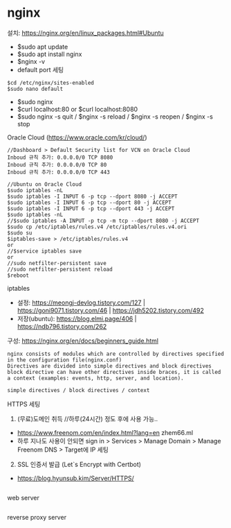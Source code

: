 # nginx

설치: https://nginx.org/en/linux_packages.html#Ubuntu

- $sudo apt update
- $sudo apt install nginx
- $nginx -v
- default port 세팅
```
$cd /etc/nginx/sites-enabled
$sudo nano default
```
- $sudo nginx
- $curl localhost:80 or $curl localhost:8080
- $sudo nginx -s quit / $nginx -s reload / $nginx -s reopen / $nginx -s stop

Oracle Cloud (https://www.oracle.com/kr/cloud/)
```
//Dashboard > Default Security list for VCN on Oracle Cloud 
Inboud 규칙 추가: 0.0.0.0/0 TCP 8080
Inboud 규칙 추가: 0.0.0.0/0 TCP 80
Inboud 규칙 추가: 0.0.0.0/0 TCP 443

//Ubuntu on Oracle Cloud
$sudo iptables -nL
$sudo iptables -I INPUT 6 -p tcp --dport 8080 -j ACCEPT
$sudo iptables -I INPUT 6 -p tcp --dport 80 -j ACCEPT
$sudo iptables -I INPUT 6 -p tcp --dport 443 -j ACCEPT
$sudo iptables -nL
//$sudo iptables -A INPUT -p tcp -m tcp --dport 8080 -j ACCEPT
$sudo cp /etc/iptables/rules.v4 /etc/iptables/rules.v4.ori
$sudo su
$iptables-save > /etc/iptables/rules.v4
or
//$service iptables save
or
//sudo netfilter-persistent save
//sudo netfilter-persistent reload
$reboot
```
iptables
- 설정: https://meongj-devlog.tistory.com/127 | https://goni9071.tistory.com/46 | https://jdh5202.tistory.com/492
- 저장(ubuntu): https://blog.elmi.page/406 | https://ndb796.tistory.com/262

구성: https://nginx.org/en/docs/beginners_guide.html
```
nginx consists of modules which are controlled by directives specified in the configuration file(nginx.conf)
Directives are divided into simple directives and block directives
block directive can have other directives inside braces, it is called a context (examples: events, http, server, and location).

simple directives / block directives / context
```
HTTPS 세팅
1. (무료)도메인 취득 //하루(24시간) 정도 후에 사용 가능..
- https://www.freenom.com/en/index.html?lang=en
zhem66.ml
- 하루 지나도 사용이 안되면 sign in > Services > Manage Domain > Manage Freenom DNS > Target에 IP 세팅
2. SSL 인증서 발급 (Let`s Encrypt with Certbot)
- https://blog.hyunsub.kim/Server/HTTPS/
```

```
web server
```

```
reverse proxy server
```

```

